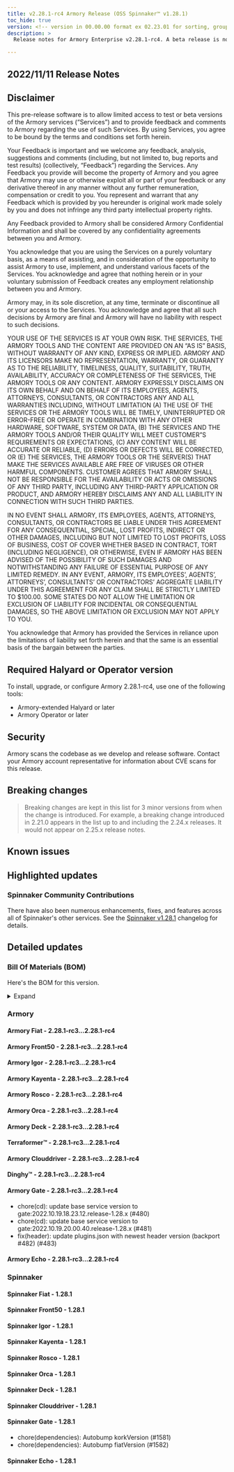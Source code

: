 ```yaml
---
title: v2.28.1-rc4 Armory Release (OSS Spinnaker™ v1.28.1)
toc_hide: true
version: <!-- version in 00.00.00 format ex 02.23.01 for sorting, grouping -->
description: >
  Release notes for Armory Enterprise v2.28.1-rc4. A beta release is not meant for installation in production environments.

---
```


## 2022/11/11 Release Notes

## Disclaimer

This pre-release software is to allow limited access to test or beta versions of the Armory services (“Services”) and to provide feedback and comments to Armory regarding the use of such Services. By using Services, you agree to be bound by the terms and conditions set forth herein.

Your Feedback is important and we welcome any feedback, analysis, suggestions and comments (including, but not limited to, bug reports and test results) (collectively, “Feedback”) regarding the Services. Any Feedback you provide will become the property of Armory and you agree that Armory may use or otherwise exploit all or part of your feedback or any derivative thereof in any manner without any further remuneration, compensation or credit to you. You represent and warrant that any Feedback which is provided by you hereunder is original work made solely by you and does not infringe any third party intellectual property rights.

Any Feedback provided to Armory shall be considered Armory Confidential Information and shall be covered by any confidentiality agreements between you and Armory.

You acknowledge that you are using the Services on a purely voluntary basis, as a means of assisting, and in consideration of the opportunity to assist Armory to use, implement, and understand various facets of the Services. You acknowledge and agree that nothing herein or in your voluntary submission of Feedback creates any employment relationship between you and Armory.

Armory may, in its sole discretion, at any time, terminate or discontinue all or your access to the Services. You acknowledge and agree that all such decisions by Armory are final and Armory will have no liability with respect to such decisions.

YOUR USE OF THE SERVICES IS AT YOUR OWN RISK. THE SERVICES, THE ARMORY TOOLS AND THE CONTENT ARE PROVIDED ON AN “AS IS” BASIS, WITHOUT WARRANTY OF ANY KIND, EXPRESS OR IMPLIED. ARMORY AND ITS LICENSORS MAKE NO REPRESENTATION, WARRANTY, OR GUARANTY AS TO THE RELIABILITY, TIMELINESS, QUALITY, SUITABILITY, TRUTH, AVAILABILITY, ACCURACY OR COMPLETENESS OF THE SERVICES, THE ARMORY TOOLS OR ANY CONTENT. ARMORY EXPRESSLY DISCLAIMS ON ITS OWN BEHALF AND ON BEHALF OF ITS EMPLOYEES, AGENTS, ATTORNEYS, CONSULTANTS, OR CONTRACTORS ANY AND ALL WARRANTIES INCLUDING, WITHOUT LIMITATION (A) THE USE OF THE SERVICES OR THE ARMORY TOOLS WILL BE TIMELY, UNINTERRUPTED OR ERROR-FREE OR OPERATE IN COMBINATION WITH ANY OTHER HARDWARE, SOFTWARE, SYSTEM OR DATA, (B) THE SERVICES AND THE ARMORY TOOLS AND/OR THEIR QUALITY WILL MEET CUSTOMER”S REQUIREMENTS OR EXPECTATIONS, (C) ANY CONTENT WILL BE ACCURATE OR RELIABLE, (D) ERRORS OR DEFECTS WILL BE CORRECTED, OR (E) THE SERVICES, THE ARMORY TOOLS OR THE SERVER(S) THAT MAKE THE SERVICES AVAILABLE ARE FREE OF VIRUSES OR OTHER HARMFUL COMPONENTS. CUSTOMER AGREES THAT ARMORY SHALL NOT BE RESPONSIBLE FOR THE AVAILABILITY OR ACTS OR OMISSIONS OF ANY THIRD PARTY, INCLUDING ANY THIRD-PARTY APPLICATION OR PRODUCT, AND ARMORY HEREBY DISCLAIMS ANY AND ALL LIABILITY IN CONNECTION WITH SUCH THIRD PARTIES.

IN NO EVENT SHALL ARMORY, ITS EMPLOYEES, AGENTS, ATTORNEYS, CONSULTANTS, OR CONTRACTORS BE LIABLE UNDER THIS AGREEMENT FOR ANY CONSEQUENTIAL, SPECIAL, LOST PROFITS, INDIRECT OR OTHER DAMAGES, INCLUDING BUT NOT LIMITED TO LOST PROFITS, LOSS OF BUSINESS, COST OF COVER WHETHER BASED IN CONTRACT, TORT (INCLUDING NEGLIGENCE), OR OTHERWISE, EVEN IF ARMORY HAS BEEN ADVISED OF THE POSSIBILITY OF SUCH DAMAGES AND NOTWITHSTANDING ANY FAILURE OF ESSENTIAL PURPOSE OF ANY LIMITED REMEDY. IN ANY EVENT, ARMORY, ITS EMPLOYEES’, AGENTS’, ATTORNEYS’, CONSULTANTS’ OR CONTRACTORS’ AGGREGATE LIABILITY UNDER THIS AGREEMENT FOR ANY CLAIM SHALL BE STRICTLY LIMITED TO $100.00. SOME STATES DO NOT ALLOW THE LIMITATION OR EXCLUSION OF LIABILITY FOR INCIDENTAL OR CONSEQUENTIAL DAMAGES, SO THE ABOVE LIMITATION OR EXCLUSION MAY NOT APPLY TO YOU.

You acknowledge that Armory has provided the Services in reliance upon the limitations of liability set forth herein and that the same is an essential basis of the bargain between the parties.


## Required Halyard or Operator version

To install, upgrade, or configure Armory 2.28.1-rc4, use one of the following tools:

- Armory-extended Halyard <PUT IN A VERSION NUMBER> or later
- Armory Operator <PUT IN A VERSION NUMBER> or later

## Security

Armory scans the codebase as we develop and release software. Contact your Armory account representative for information about CVE scans for this release.

## Breaking changes
<!-- Copy/paste from the previous version if there are recent ones. We can drop breaking changes after 3 minor versions. Add new ones from OSS and Armory. -->

> Breaking changes are kept in this list for 3 minor versions from when the change is introduced. For example, a breaking change introduced in 2.21.0 appears in the list up to and including the 2.24.x releases. It would not appear on 2.25.x release notes.

## Known issues
<!-- Copy/paste known issues from the previous version if they're not fixed. Add new ones from OSS and Armory. If there aren't any issues, state that so readers don't think we forgot to fill out this section. -->

## Highlighted updates

<!--
Each item category (such as UI) under here should be an h3 (###). List the following info that service owners should be able to provide:
- Major changes or new features we want to call out for Armory and OSS. Changes should be grouped under end user understandable sections. For example, instead of Deck, use UI. Instead of Fiat, use Permissions.
- Fixes to any known issues from previous versions that we have in release notes. These can all be grouped under a Fixed issues H3.
-->




###  Spinnaker Community Contributions

There have also been numerous enhancements, fixes, and features across all of Spinnaker's other services. See the
[Spinnaker v1.28.1](https://www.spinnaker.io/changelogs/1.28.1-changelog/) changelog for details.

## Detailed updates

### Bill Of Materials (BOM)

Here's the BOM for this version.
<details><summary>Expand</summary>
<pre class="highlight">
<code>artifactSources:
  dockerRegistry: docker.io/armory
dependencies:
  redis:
    commit: null
    version: 2:2.8.4-2
services:
  clouddriver:
    commit: 9216f0fae587d3af14ed41fb9f21e9195b30c269
    version: 2.28.1-rc4
  deck:
    commit: bd4fb67ec81c5e201b31b4e3e7829dff93476580
    version: 2.28.1-rc4
  dinghy:
    commit: fc867f05b41e5e2756c42990b576341973e96276
    version: 2.28.1-rc4
  echo:
    commit: 010bdc55d57c1000ef93f826204e6ccf54f6f6e7
    version: 2.28.1-rc4
  fiat:
    commit: fce52482097b606389328d25d220be5eaaddab21
    version: 2.28.1-rc4
  front50:
    commit: 1e5d3a5dfce38d26f809dee107d8145c00caa27e
    version: 2.28.1-rc4
  gate:
    commit: 4615a016768bf7e772189da05415d654a440e107
    version: 2.28.1-rc4
  igor:
    commit: e7e01c998423941507a7322e6891ea6e95a16792
    version: 2.28.1-rc4
  kayenta:
    commit: 6004bfd90ad2e4fa9b02dddc26253210b8aa3a3c
    version: 2.28.1-rc4
  monitoring-daemon:
    commit: null
    version: 2.26.0
  monitoring-third-party:
    commit: null
    version: 2.26.0
  orca:
    commit: 583b59cfcea93cce9b221509d0d4ec03a9487939
    version: 2.28.1-rc4
  rosco:
    commit: 88567fc0c710c63b2093fc95e674052314978250
    version: 2.28.1-rc4
  terraformer:
    commit: bb576e57561db2d957c25e00992e24f53a223bd5
    version: 2.28.1-rc4
timestamp: "2022-11-11 02:41:34"
version: 2.28.1-rc4
</code>
</pre>
</details>

### Armory


#### Armory Fiat - 2.28.1-rc3...2.28.1-rc4


#### Armory Front50 - 2.28.1-rc3...2.28.1-rc4


#### Armory Igor - 2.28.1-rc3...2.28.1-rc4


#### Armory Kayenta - 2.28.1-rc3...2.28.1-rc4


#### Armory Rosco - 2.28.1-rc3...2.28.1-rc4


#### Armory Orca - 2.28.1-rc3...2.28.1-rc4


#### Armory Deck - 2.28.1-rc3...2.28.1-rc4


#### Terraformer™ - 2.28.1-rc3...2.28.1-rc4


#### Armory Clouddriver - 2.28.1-rc3...2.28.1-rc4


#### Dinghy™ - 2.28.1-rc3...2.28.1-rc4


#### Armory Gate - 2.28.1-rc3...2.28.1-rc4

  - chore(cd): update base service version to gate:2022.10.19.18.23.12.release-1.28.x (#480)
  - chore(cd): update base service version to gate:2022.10.19.20.00.40.release-1.28.x (#481)
  - fix(header): update plugins.json with newest header version (backport #482) (#483)

#### Armory Echo - 2.28.1-rc3...2.28.1-rc4



### Spinnaker


#### Spinnaker Fiat - 1.28.1


#### Spinnaker Front50 - 1.28.1


#### Spinnaker Igor - 1.28.1


#### Spinnaker Kayenta - 1.28.1


#### Spinnaker Rosco - 1.28.1


#### Spinnaker Orca - 1.28.1


#### Spinnaker Deck - 1.28.1


#### Spinnaker Clouddriver - 1.28.1


#### Spinnaker Gate - 1.28.1

  - chore(dependencies): Autobump korkVersion (#1581)
  - chore(dependencies): Autobump fiatVersion (#1582)

#### Spinnaker Echo - 1.28.1


